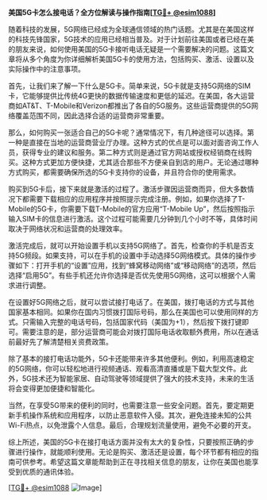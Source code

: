 **美国5G卡怎么接电话？全方位解读与操作指南[[TG💪+ @esim1088](https://t.me/s/esim1088)]**

随着科技的发展，5G网络已经成为全球通信领域的热门话题。尤其是在美国这样的科技先锋国家，5G技术的应用已经相当普及。对于计划前往美国或者已经在美的朋友来说，如何使用美国的5G卡接听电话无疑是一个需要解决的问题。这篇文章将从多个角度为你详细解析美国5G卡的使用方法，包括购买、激活、设置以及实际操作中的注意事项。

首先，让我们来了解一下什么是5G卡。简单来说，5G卡就是支持5G网络的SIM卡，它能够提供比传统4G更快的数据传输速度和更低的延迟。在美国，各大运营商如AT&T、T-Mobile和Verizon都推出了各自的5G服务。这些运营商提供的5G网络覆盖范围不同，因此选择合适的运营商非常重要。

那么，如何购买一张适合自己的5G卡呢？通常情况下，有几种途径可以选择。第一种是直接在当地的运营商营业厅办理。这种方式的优点是可以面对面咨询工作人员，获得专业的建议和服务。第二种方式则是通过官方网站或授权经销商在线购买。这种方式更加方便快捷，尤其适合那些不方便亲自到店的用户。无论通过哪种方式购买，都需要确保所选的5G卡支持你的设备，并且符合你的使用需求。

购买到5G卡后，接下来就是激活的过程了。激活步骤因运营商而异，但大多数情况下都需要下载相应的应用程序并按照提示完成注册。例如，如果你选择了T-Mobile的5G卡，你需要下载T-Mobile的官方应用“T-Mobile Up”，然后按照指示输入SIM卡的信息进行激活。这个过程可能需要几分钟到几个小时不等，具体时间取决于网络状况和运营商的处理效率。

激活完成后，就可以开始设置手机以支持5G网络了。首先，检查你的手机是否支持5G频段。如果支持，可以在手机的设置中手动选择5G网络模式。具体的操作步骤如下：打开手机的“设置”应用，找到“蜂窝移动网络”或“移动网络”的选项，然后选择“启用5G”。有些手机还允许你选择是否优先使用5G网络，这可以根据个人需求进行调整。

在设置好5G网络之后，就可以尝试接打电话了。在美国，拨打电话的方式与其他国家基本相同。如果你在国内习惯拨打国际号码，那么在美国也可以使用同样的方式。只需输入完整的电话号码，包括国家代码（美国为+1），然后按下拨打键即可。需要注意的是，部分运营商可能会对拨打国际电话收取额外费用，所以在通话前最好先了解清楚相关资费政策。

除了基本的接打电话功能外，5G卡还能带来许多其他便利。例如，利用高速稳定的5G网络，你可以轻松地进行视频通话、观看高清直播或是下载大型文件。此外，5G技术还为智能家居、自动驾驶等领域提供了强大的技术支持，未来的生活将会变得更加便捷和智能化。

当然，在享受5G带来的便利的同时，也需要注意一些安全问题。首先，要定期更新手机操作系统和应用程序，以防止恶意软件入侵。其次，避免连接未知的公共Wi-Fi热点，以免泄露个人信息。最后，合理规划流量使用，避免不必要的开支。

综上所述，美国的5G卡在接打电话方面并没有太大的复杂性，只要按照正确的步骤进行操作，就能顺利使用。无论是购买、激活还是设置，每个环节都有相应的指南可供参考。希望这篇文章能帮助到正在寻找相关信息的朋友，让你在美国也能享受到优质的通讯体验。

[[TG💪+ @esim1088](https://t.me/s/esim1088) ![Image](https://i.postimg.cc/4NQfJmqS/Snipaste-2025-05-13-00-14-12.png)]